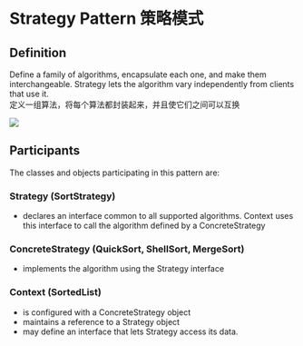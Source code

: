 # Strategy Pattern 策略模式
## Definition

Define a family of algorithms, encapsulate each one, and make them interchangeable. Strategy lets the algorithm vary independently from clients that use it.
<br>定义一组算法，将每个算法都封装起来，并且使它们之间可以互换

![](https://github.com/QianMo/Unity-Design-Pattern/blob/master/UML_Picture/strategy.gif)


## Participants

The classes and objects participating in this pattern are:

### Strategy  (SortStrategy)
* declares an interface common to all supported algorithms. Context uses this interface to call the algorithm defined by a ConcreteStrategy

### ConcreteStrategy  (QuickSort, ShellSort, MergeSort)
* implements the algorithm using the Strategy interface

### Context  (SortedList)
* is configured with a ConcreteStrategy object
* maintains a reference to a Strategy object
* may define an interface that lets Strategy access its data.

